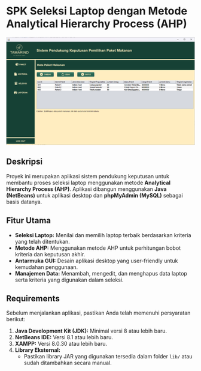 # SPK Seleksi Laptop dengan Metode Analytical Hierarchy Process (AHP)

![img alt](https://github.com/neubrii/spk-pemilihan-paket-makanan-dengan-metode-ahp/blob/e9cda9aac9d8b0207a49b1e9a6a5b2bed94613ee/screenshot.png)

## Deskripsi

Proyek ini merupakan aplikasi sistem pendukung keputusan untuk membantu proses seleksi laptop menggunakan metode **Analytical Hierarchy Process (AHP)**. Aplikasi dibangun menggunakan **Java (NetBeans)** untuk aplikasi desktop dan **phpMyAdmin (MySQL)** sebagai basis datanya.

## Fitur Utama

- **Seleksi Laptop:** Menilai dan memilih laptop terbaik berdasarkan kriteria yang telah ditentukan.
- **Metode AHP:** Menggunakan metode AHP untuk perhitungan bobot kriteria dan keputusan akhir.
- **Antarmuka GUI:** Desain aplikasi desktop yang user-friendly untuk kemudahan penggunaan.
- **Manajemen Data:** Menambah, mengedit, dan menghapus data laptop serta kriteria yang digunakan dalam seleksi.

## Requirements

Sebelum menjalankan aplikasi, pastikan Anda telah memenuhi persyaratan berikut:

1. **Java Development Kit (JDK):** Minimal versi 8 atau lebih baru.
2. **NetBeans IDE:** Versi 8.1 atau lebih baru.
3. **XAMPP:** Versi 8.0.30 atau lebih baru.
4. **Library Eksternal:**
   - Pastikan library JAR yang digunakan tersedia dalam folder `lib/` atau sudah ditambahkan secara manual.
